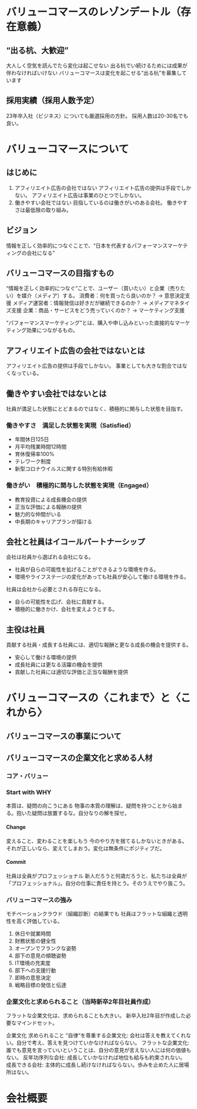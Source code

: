 # バリューコマースのレゾンデートル（存在意義）

## “出る杭、大歓迎”
大人しく空気を読んでたら変化は起こせない
出る杭でい続けるためには成果が伴わなければいけない
バリューコマースは変化を起こせる“出る杭”を募集しています

## 採用実績（採用人数予定）
23年卒入社（ビジネス）についても厳選採用の方針。
採用人数は20-30名でも良い。

# バリューコマースについて
## はじめに
1. アフィリエイト広告の会社ではない
    アフィリエイト広告の提供は手段でしかない。
    アフィリエイト広告は事業のひとつでしかない。
2. 働きやすい会社ではない
    目指しているのは働きがいのある会社。
    働きやすさは最低限の取り組み。

## ビジョン
情報を正しく効率的につなぐことで、“日本を代表するパフォーマンスマーケティングの会社になる”

## バリューコマースの目指すもの
“情報を正しく効率的につなぐ”ことで、ユーザー（買いたい）と企業（売りたい）を媒介（メディア）する。
消費者：何を買ったら良いのか？ → 意思決定支援
メディア運営者：情報発信は好きだが継続できるのか？ → メディアマネタイズ支援
企業：商品・サービスをどう売っていくのか？ → マーケティング支援

“パフォーマンスマーケティング”とは、購入や申し込みといった直接的なマーケティング効果につながるもの。

## アフィリエイト広告の会社ではないとは
アフィリエイト広告の提供は手段でしかない。
事業としても大きな割合ではなくなっている。

## 働きやすい会社ではないとは
社員が満足した状態にとどまるのではなく、積極的に関与した状態を目指す。

### 働きやすさ　満足した状態を実現（Satisfied）
- 年間休日125日
- 月平均残業時間12時間
- 育休復帰率100%
- テレワーク制度
- 新型コロナウイルスに関する特別有給休暇
### 働きがい　積極的に関与した状態を実現（Engaged）
- 教育投資による成長機会の提供
- 正当な評価による報酬の提供
- 魅力的な仲間がいる
- 中長期のキャリアプランが描ける

## 会社と社員はイコールパートナーシップ
会社は社員から選ばれる会社になる。 
- 社員が自らの可能性を拡げることができるような環境を作る。
- 環境やライフステージの変化があっても社員が安心して働ける環境を作る。

社員は会社から必要とされる存在になる。
- 自らの可能性を広げ、会社に貢献する。
- 積極的に働きかけ、会社を変えようとする。

## 主役は社員
貢献する社員・成長する社員には、適切な報酬と更なる成長の機会を提供する。
- 安心して働ける環境の提供
- 成長社員には更なる活躍の機会を提供
- 貢献した社員には適切な評価と正当な報酬を提供

# バリューコマースの〈これまで〉と〈これから〉
## バリューコマースの事業について

## バリューコマースの企業文化と求める人材
### コア・バリュー

### Start with WHY
本質は、疑問の向こうにある
物事の本質の理解は、疑問を持つことから始まる。抱いた疑問は放置するな。自分なりの解を探せ。

#### Change
変えること、変わることを楽しもう
今のやり方を捨てるしかないときがある。それが正しいなら、変えてしまおう。変化は無条件にポジティブだ。

#### Commit
社員は全員がプロフェッショナル
新人だろうと何歳だろうと、私たちは全員が「プロフェッショナル」。自分の仕事に責任を持とう。そのうえでやり抜こう。

### バリューコマースの強み
モチベーションクラウド（組織診断）の結果でも
社員はフラットな組織と透明性を高く評価している。

1. 休日や就業時間
2. 財務状態の健全性
3. オープンでフランクな姿勢
4. 部下の意見の傾聴姿勢
5. IT環境の充実度
6. 部下への支援行動
7. 即時の意思決定
8. 戦略目標の発信と伝達


### 企業文化と求められること（当時新卒2年目社員作成）
フラットな企業文化は、求められることも大きい。
新卒入社2年目が作成した必要なマインドセット。

企業文化 求められること
“自律“を尊重する企業文化: 会社は答えを教えてくれない。自分で考え、答えを見つけていかなければならない。
フラットな企業文化: 誰でも意見を言っていいということは、自分の意見が言えない人には何の価値もない。
反年功序列な会社: 成長していかなければ地位も給与も約束されない。
成長できる会社: 主体的に成長し続けなければならない。歩みを止めた人に居場所はない。



# 会社概要